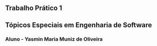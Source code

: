 ## Trabalho Prático 1
## Tópicos Especiais em Engenharia de Software
### Aluno - Yasmin Maria Muniz de Oliveira
